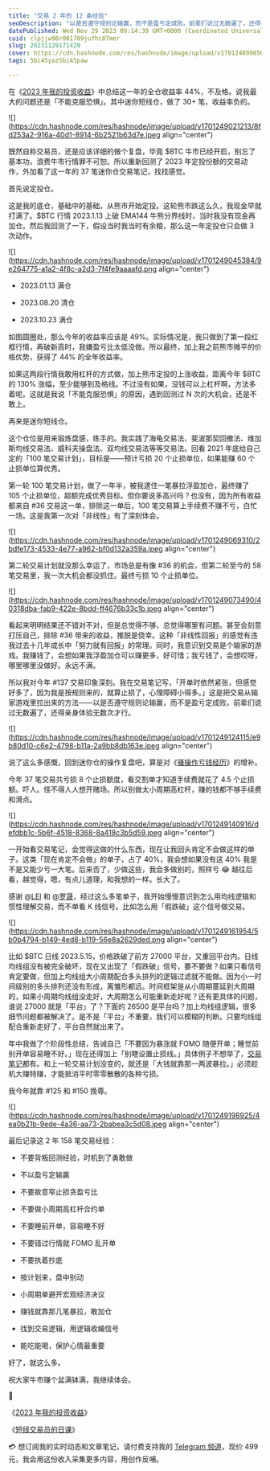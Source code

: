 ```yaml
---
title: "交易 2 年的 12 条经验"
seoDescription: "以是否遵守规则论输赢，而不是盈亏定成败。前辈们说过无数遍了，还得亲身体验无数次才行。"
datePublished: Wed Nov 29 2023 09:14:39 GMT+0000 (Coordinated Universal Time)
cuid: clpjjw98r001709jufhc87mer
slug: 20231129171429
cover: https://cdn.hashnode.com/res/hashnode/image/upload/v1701248998560/160b3de8-7f23-4781-a798-3587d6e76cec.jpeg
tags: 5bi45yaz5bi45paw

---
```


在《[2023 年我的投资收益](https://mp.weixin.qq.com/s?__biz=MzI3MzU5MDA1OQ==&mid=2247488163&idx=1&sn=8d76bd2ec6dbf6a701e79c87b90b15c6&chksm=eb21a0e7dc5629f1bec3dc01f72a8dc41560768280e8647ec6b710063fbe5d34e6b3f964fbda#rd)》中总结这一年的全仓收益率 44%，不及格。说我最大的问题还是「不能克服恐惧」。其中迷你短线仓，做了 30+ 笔，收益率负的。

![](https://cdn.hashnode.com/res/hashnode/image/upload/v1701249021213/8fd253a2-916a-40d1-8914-6b2521b63d7e.jpeg align="center")

既然自称交易员，还是应该详细的做个复盘，毕竟 $BTC 牛市已经开启，别忘了基本功，浪费牛市行情罪不可恕。所以重新回测了 2023 年定投份额的交易动作，外加看了这一年的 37 笔迷你仓交易笔记，找找感觉。

首先说定投仓。

这是我的底仓，基础中的基础，从熊市开始定投。这轮熊市跌这么久，我现金早就打满了。$BTC 行情 2023.1.13 上破 EMA144 牛熊分界线时，当时我没有现金再加仓。然后我回测了一下，假设当时我当时有余粮，那么这一年定投仓只会做 3 次动作。

![](https://cdn.hashnode.com/res/hashnode/image/upload/v1701249045384/9e264775-a1a2-4f8c-a2d3-7f4fe9aaaafd.png align="center")

* 2023.01.13 满仓
    
* 2023.08.20 清仓
    
* 2023.10.23 满仓
    

如图圆圈处，那么今年的收益率应该是 49%。实际情况是，我只做到了第一段红框行情，再破新高时，我嫌盈亏比太低没做。所以最终，加上我之前熊市摊平的价格优势，获得了 44% 的全年收益率。

如果这两段行情我敢用杠杆的方式做，加上熊市定投的上涨收益，距离今年 $BTC 的 130% 涨幅，至少能够到及格线。不过没有如果，没钱可以上杠杆啊，方法多着呢。这就是我说「不能克服恐惧」的原因，遇到回测过 N 次的大机会，还是不敢上。

再来是迷你短线仓。

这个仓位是用来锻炼盘感，练手的。我实践了海龟交易法、斐波那契回撤法、维加斯均线交易法、威科夫操盘法、双均线交易法等等交易法。回看 2021 年底给自己定的「100 笔交易计划」，目标是——预计亏损 20 个止损单位，如果能赚 60 个止损单位算优秀。

第一轮 100 笔交易计划，做了一年半，被我逮住一笔暴拉浮盈加仓，最终赚了 105 个止损单位，超额完成优秀目标。但你要说多高兴吗？也没有，因为所有收益都来自 #36 交易这一单，排除这一单后，100 笔交易算上手续费不赚不亏，白忙一场。这是我第一次对「非线性」有了深刻体会。

![](https://cdn.hashnode.com/res/hashnode/image/upload/v1701249069310/2bdfe173-4533-4e77-a962-bf0d132a359a.jpeg align="center")

第二轮交易计划就没那么幸运了，市场总是有像 #36 的机会，但第二轮至今的 58 笔交易里，我一次大机会都没抓住。最终亏损 10 个止损单位。

![](https://cdn.hashnode.com/res/hashnode/image/upload/v1701249073490/40318dba-fab9-422e-8bdd-ff4676b33c1b.jpeg align="center")

看起来明明结果还不错对不对，但是总觉得不够，总觉得哪里有问题。甚至会刻意打压自己，排除 #36 带来的收益，推脱是侥幸。这种「非线性回报」的感觉有违我过去十几年成长中「努力就有回报」的常理。同时，我意识到交易是个输家的游戏。我赚钱了，会想如果我浮盈加仓可以赚更多，好可惜；我亏钱了，会想哎呀，哪里哪里没做好。永远不满。

所以我对今年 #137 交易印象深刻。我在交易笔记写，「开单时依然紧张，但感觉好多了，因为我是按规则来的，就算止损了，心理障碍小得多。」这是把交易从输家游戏里拉出来的方法——以是否遵守规则论输赢，而不是盈亏定成败。前辈们说过无数遍了，还得亲身体验无数次才行。

![](https://cdn.hashnode.com/res/hashnode/image/upload/v1701249124115/e9b80d10-c6e2-4798-b11a-2a9bb8db163e.jpeg align="center")

说了这么多感慨，回到迷你仓的操作复盘吧，算是对《[骚操作亏钱经历](https://mp.weixin.qq.com/s?__biz=MzI3MzU5MDA1OQ==&mid=2247486922&idx=1&sn=29305b607783853c2dbe31479e7b15f4&chksm=eb21bf8edc56369881dc2537b41357c9e5cd8f4a31b33f844e2f77e38ed21c0d18d239939139#rd)》的增补。

今年 37 笔交易共亏损 8 个止损额度，看交割单才知道手续费就花了 4.5 个止损额。吓人。怪不得人人想开赌场。所以别做太小周期高杠杆，赚的钱都不够手续费和滑点。

![](https://cdn.hashnode.com/res/hashnode/image/upload/v1701249140916/defdbb1c-5b6f-4518-8368-8a418c3b5d59.jpeg align="center")

一开始看交易笔记，会觉得这做的什么东西，现在让我回头肯定不会做这样的单子。这类「现在肯定不会做」的单子，占了 40%，我会想如果没有这 40% 我是不是又能少亏一大笔。后来否了，少做这些，我会多做别的，照样亏 😂 越往后看，越觉得，嗯，有点儿道理，和我想的一样。长大了。

感谢 @[LEI](https://www.youtube.com/watch?v=Pe04VShLE1g) 和 @[罗晟](https://www.youtube.com/watch?v=D8lvYRdk70I)，经过这么多笔单子，我开始慢慢意识到怎么用均线逻辑和惯性理解交易，而不单看 K 线信号。比如怎么用「假跌破」这个信号做交易。

![](https://cdn.hashnode.com/res/hashnode/image/upload/v1701249161954/5b0b4794-b149-4ed8-b119-56e8a2629ded.png align="center")

比如 $BTC 日线 2023.5.15，价格跌破了前方 27000 平台，又重回平台内。日线均线组没有被完全破坏，现在又出现了「假跌破」信号，要不要做？如果只看信号肯定要做，但加上均线组大小周期配合多头排列的逻辑过滤就不能做。因为小一时间级别的多头排列还没有形成，离雏形都远。时间框架是从小周期蔓延到大周期的，如果小周期均线组没走好，大周期怎么可能重新走好呢？还有更具体的问题，谁说 27000 就是「平台」了？下面的 26500 是平台吗？加上均线组逻辑，很多细节问题都被解决了。是不是「平台」不重要，我们可以模糊的判断。只要均线组配合重新走好了，平台自然就出来了。

年中我做了个阶段性总结，告诫自己「不要因为暴涨就 FOMO 随便开单；睡觉前别开单容易睡不好。」现在还得加上「别瞎设置止损线。」具体例子不想举了，[交易笔记](https://t.me/c/1776193193/3725)都有。和上一轮交易计划没变的，就还是「大钱就靠那一两波暴拉。」必须趁机大赚特赚，才能抵消平时零零散散的各种亏损。

我今年就靠 #125 和 #150 挽尊。

![](https://cdn.hashnode.com/res/hashnode/image/upload/v1701249198925/4ea0b21b-9ede-4a36-aa73-2babea3c5d08.jpeg align="center")

最后记录这 2 年 158 笔交易经验：

* 不要背叛回测经验，时机到了勇敢做
    
* 不以盈亏定输赢
    
* 不要故意窄止损贪盈亏比
    
* 不要做小周期高杠杆合约单
    
* 不要睡前开单，容易睡不好
    
* 不要错过行情就 FOMO 乱开单
    
* 不要执着抄底
    
* 按计划来，盘中别动
    
* 小周期单避开宏观经济决议
    
* 赚钱就靠那几笔暴拉，敢加仓
    
* 找到交易逻辑，用逻辑收编信号
    
* 能吃能喝，保护心情最重要
    

好了，就这么多。

祝大家牛市赚个盆满钵满，我继续体会。

🔗

《[2023 年我的投资收益](https://mp.weixin.qq.com/s?__biz=MzI3MzU5MDA1OQ==&mid=2247488163&idx=1&sn=8d76bd2ec6dbf6a701e79c87b90b15c6&chksm=eb21a0e7dc5629f1bec3dc01f72a8dc41560768280e8647ec6b710063fbe5d34e6b3f964fbda#rd)》

《[短线交易员的日课](https://mp.weixin.qq.com/s?__biz=MzI3MzU5MDA1OQ==&mid=2247487608&idx=1&sn=b3f1a960513acb2acdedf8c8f565ff72&chksm=eb21a23cdc562b2a612c0ec4efd5f6d7c6ab3020f3b9ffa140d1e9b7931cb13dc7c9b390090d#rd)》

💳 想订阅我的实时动态和文章笔记，请付费支持我的 [Telegram 频道](https://mp.weixin.qq.com/s/A_yK10ktL8Nl7RzsnGwzEg)，现价 499 元，我会用这份收入采集更多内容，用创作反哺。